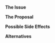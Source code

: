 **The Issue**
<!-- Include the issue number this PR addresses [eg. #1567] -->
<!-- Describe the problem if an issue doesn't exist. Be as clear as possible. -->
 
**The Proposal**
<!-- Describe your changes and the reasoning behind them. -->
 
**Possible Side Effects**
<!-- List and describe any possible side effects or unintended consenquences of your addition. -->
<!-- Consider any additional changes that will need to be made in the future to support your changes. -->
 
**Alternatives**
<!-- Describe any alternative solutions that you considered and why you rejected them. -->
